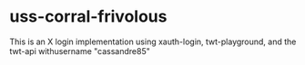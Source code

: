 # uss-corral-frivolous
This is an X login implementation using xauth-login, twt-playground, and the twt-api withusername "cassandre85"
